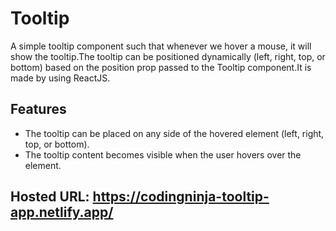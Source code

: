 # Tooltip

A simple tooltip component such that whenever we hover a mouse, it will show the tooltip.The tooltip can be positioned dynamically (left, right, top, or bottom) based on the position prop passed to the Tooltip component.It is made by using ReactJS.

## Features

- The tooltip can be placed on any side of the hovered element (left, right, top, or bottom).
- The tooltip content becomes visible when the user hovers over the element.

## Hosted URL: https://codingninja-tooltip-app.netlify.app/